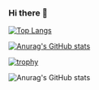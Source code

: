 ### Hi there 👋

<!--
**hirokazuniimoto/hirokazuniimoto** is a ✨ _special_ ✨ repository because its `README.md` (this file) appears on your GitHub profile.

Here are some ideas to get you started:

- 🔭 I’m currently working on ...
- 🌱 I’m currently learning ...
- 👯 I’m looking to collaborate on ...
- 🤔 I’m looking for help with ...
- 💬 Ask me about ...
- 📫 How to reach me: ...
- 😄 Pronouns: ...
- ⚡ Fun fact: ...
-->

[![Top Langs](https://github-readme-stats.vercel.app/api/top-langs/?username=hirokazuniimoto&hide=makefile&theme=radical)](https://github.com/anuraghazra/github-readme-stats)

[![Anurag's GitHub stats](https://github-readme-stats.vercel.app/api?username=hirokazuniimoto)](https://github.com/anuraghazra/github-readme-stats)

[![trophy](https://github-profile-trophy.vercel.app/?username=hirokazuniimoto&theme=tokyonight)](https://github.com/ryo-ma/github-profile-trophy)

![Anurag's GitHub stats](https://github-readme-stats.vercel.app/api?username=hirokazuniimoto&show_icons=true&theme=radical)


